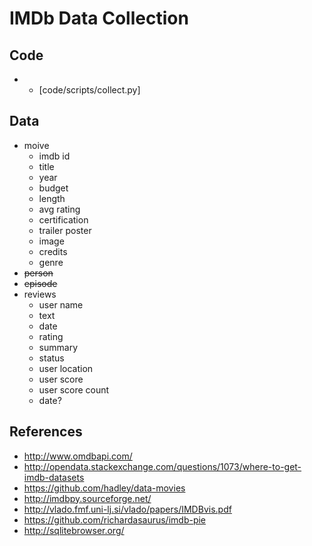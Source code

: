 # IMDb Data Collection

## Code
* * [code/scripts/collect.py]

## Data
* moive
    * imdb id
    * title
    * year
    * budget
    * length
    * avg rating
    * certification
    * trailer poster
    * image
    * credits
    * genre
* ~~person~~
* ~~episode~~
* reviews
    * user name
    * text
    * date
    * rating
    * summary
    * status
    * user location
    * user score
    * user score count
    * date?


## References
* http://www.omdbapi.com/
* http://opendata.stackexchange.com/questions/1073/where-to-get-imdb-datasets
* https://github.com/hadley/data-movies
* http://imdbpy.sourceforge.net/
* http://vlado.fmf.uni-lj.si/vlado/papers/IMDBvis.pdf
* https://github.com/richardasaurus/imdb-pie
* http://sqlitebrowser.org/